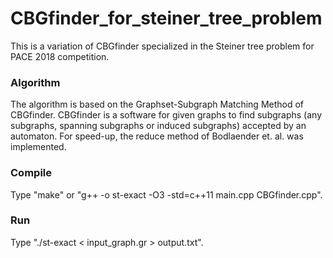# CBGfinder_for_steiner_tree_problem
This is a variation of CBGfinder specialized in the Steiner tree problem for PACE 2018 competition.

### Algorithm
The algorithm is based on the Graphset-Subgraph Matching Method of CBGfinder.
CBGfinder is a software for given graphs to find subgraphs (any subgraphs, spanning subgraphs or induced subgraphs) accepted by an automaton.
For speed-up, the reduce method of Bodlaender et. al. was implemented.

### Compile
Type "make" or "g++ -o st-exact -O3 -std=c++11 main.cpp CBGfinder.cpp".

### Run
Type "./st-exact < input_graph.gr > output.txt".
